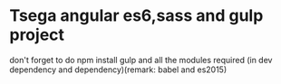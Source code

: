 # Tsega angular es6,sass and gulp project
don't forget to do 
npm install gulp and all the modules required (in dev dependency and dependency)(remark: babel and es2015)
 


